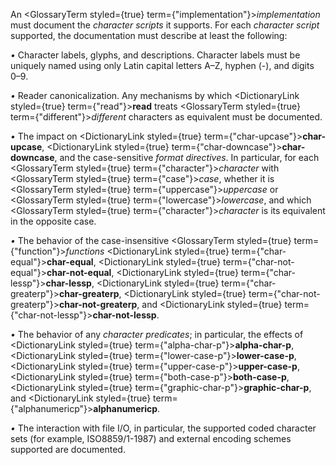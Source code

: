  



An <GlossaryTerm styled={true} term={"implementation"}><i>implementation</i></GlossaryTerm> must document the *character scripts* it supports. For each *character script* supported, the documentation must describe at least the following: 



*•* Character labels, glyphs, and descriptions. Character labels must be uniquely named using only Latin capital letters A–Z, hyphen (-), and digits 0–9. 



*•* Reader canonicalization. Any mechanisms by which <DictionaryLink styled={true} term={"read"}><b>read</b></DictionaryLink> treats <GlossaryTerm styled={true} term={"different"}><i>different</i></GlossaryTerm> characters as equivalent must be documented. 



*•* The impact on <DictionaryLink styled={true} term={"char-upcase"}><b>char-upcase</b></DictionaryLink>, <DictionaryLink styled={true} term={"char-downcase"}><b>char-downcase</b></DictionaryLink>, and the case-sensitive *format directives*. In particular, for each <GlossaryTerm styled={true} term={"character"}><i>character</i></GlossaryTerm> with <GlossaryTerm styled={true} term={"case"}><i>case</i></GlossaryTerm>, whether it is <GlossaryTerm styled={true} term={"uppercase"}><i>uppercase</i></GlossaryTerm> or <GlossaryTerm styled={true} term={"lowercase"}><i>lowercase</i></GlossaryTerm>, and which <GlossaryTerm styled={true} term={"character"}><i>character</i></GlossaryTerm> is its equivalent in the opposite case. 



*•* The behavior of the case-insensitive <GlossaryTerm styled={true} term={"function"}><i>functions</i></GlossaryTerm> <DictionaryLink styled={true} term={"char-equal"}><b>char-equal</b></DictionaryLink>, <DictionaryLink styled={true} term={"char-not-equal"}><b>char-not-equal</b></DictionaryLink>, <DictionaryLink styled={true} term={"char-lessp"}><b>char-lessp</b></DictionaryLink>, <DictionaryLink styled={true} term={"char-greaterp"}><b>char-greaterp</b></DictionaryLink>, <DictionaryLink styled={true} term={"char-not-greaterp"}><b>char-not-greaterp</b></DictionaryLink>, and <DictionaryLink styled={true} term={"char-not-lessp"}><b>char-not-lessp</b></DictionaryLink>. 



*•* The behavior of any *character predicates*; in particular, the effects of <DictionaryLink styled={true} term={"alpha-char-p"}><b>alpha-char-p</b></DictionaryLink>, <DictionaryLink styled={true} term={"lower-case-p"}><b>lower-case-p</b></DictionaryLink>, <DictionaryLink styled={true} term={"upper-case-p"}><b>upper-case-p</b></DictionaryLink>, <DictionaryLink styled={true} term={"both-case-p"}><b>both-case-p</b></DictionaryLink>, <DictionaryLink styled={true} term={"graphic-char-p"}><b>graphic-char-p</b></DictionaryLink>, and <DictionaryLink styled={true} term={"alphanumericp"}><b>alphanumericp</b></DictionaryLink>. 



*•* The interaction with file I/O, in particular, the supported coded character sets (for example, ISO8859/1-1987) and external encoding schemes supported are documented. 







 



 



